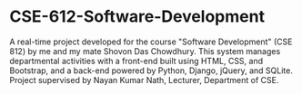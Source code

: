 # CSE-612-Software-Development
A real-time project developed for the course "Software Development" (CSE 812) by me and my mate Shovon Das Chowdhury. This system manages departmental activities with a front-end built using HTML, CSS, and Bootstrap, and a back-end powered by Python, Django, jQuery, and SQLite. Project supervised by Nayan Kumar Nath, Lecturer, Department of CSE.

